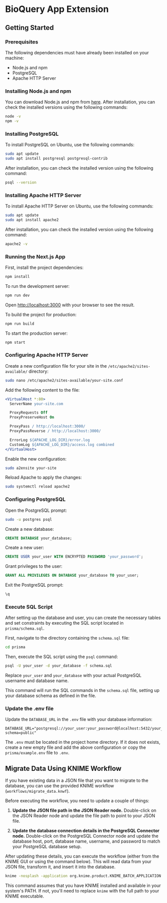 # BioQuery App Extension

## Getting Started

### Prerequisites

The following dependencies must have already been installed on your machine:

- Node.js and npm
- PostgreSQL
- Apache HTTP Server

### Installing Node.js and npm

You can download Node.js and npm from [here](https://nodejs.org/en/download/). After installation, you can check the installed versions using the following commands:

```sh
node -v
npm -v
```

### Installing PostgreSQL

To install PostgreSQL on Ubuntu, use the following commands:

```sh
sudo apt update
sudo apt install postgresql postgresql-contrib
```

After installation, you can check the installed version using the following command:

```sh
psql --version
```

### Installing Apache HTTP Server

To install Apache HTTP Server on Ubuntu, use the following commands:

```sh
sudo apt update
sudo apt install apache2
```

After installation, you can check the installed version using the following command:

```sh
apache2 -v
```

### Running the Next.js App

First, install the project dependencies:

```sh
npm install
```

To run the development server:

```sh
npm run dev
```

Open [http://localhost:3000](http://localhost:3000) with your browser to see the result.

To build the project for production:

```sh
npm run build
```

To start the production server:

```sh
npm start
```

### Configuring Apache HTTP Server

Create a new configuration file for your site in the `/etc/apache2/sites-available/` directory:

```sh
sudo nano /etc/apache2/sites-available/your-site.conf
```

Add the following content to the file:

```apache
<VirtualHost *:80>
  ServerName your-site.com

  ProxyRequests Off
  ProxyPreserveHost On

  ProxyPass / http://localhost:3000/
  ProxyPassReverse / http://localhost:3000/

  ErrorLog ${APACHE_LOG_DIR}/error.log
  CustomLog ${APACHE_LOG_DIR}/access.log combined
</VirtualHost>
```

Enable the new configuration:

```sh
sudo a2ensite your-site
```

Reload Apache to apply the changes:

```sh
sudo systemctl reload apache2
```

### Configuring PostgreSQL

Open the PostgreSQL prompt:

```sh
sudo -u postgres psql
```

Create a new database:

```sql
CREATE DATABASE your_database;
```

Create a new user:

```sql
CREATE USER your_user WITH ENCRYPTED PASSWORD 'your_password';
```

Grant privileges to the user:

```sql
GRANT ALL PRIVILEGES ON DATABASE your_database TO your_user;
```

Exit the PostgreSQL prompt:

```sql
\q
```

### Execute SQL Script

After setting up the database and user, you can create the necessary tables and set constraints by executing the SQL script located in `prisma/schema.sql`.

First, navigate to the directory containing the `schema.sql` file:

```sh
cd prisma
```

Then, execute the SQL script using the `psql` command:

```sh
psql -U your_user -d your_database -f schema.sql
```

Replace `your_user` and `your_database` with your actual PostgreSQL username and database name.

This command will run the SQL commands in the `schema.sql` file, setting up your database schema as defined in the file.

### Update the .env file

Update the `DATABASE_URL` in the ``.env`` file with your database information:

```env
DATABASE_URL="postgresql://your_user:your_password@localhost:5432/your_database?schema=public"
```

The ``.env`` must be located in the project home directory. If it does not exists, create a new empty file and add the above configuration or copy the ``prisma/example.env`` file to ``.env``.

## Migrate Data Using KNIME Workflow

If you have existing data in a JSON file that you want to migrate to the database, you can use the provided KNIME workflow (`workflows/migrate_data.knwf`).

Before executing the workflow, you need to update a couple of things:

1. **Update the JSON file path in the JSON Reader node.** Double-click on the JSON Reader node and update the file path to point to your JSON file.

2. **Update the database connection details in the PostgreSQL Connector node.** Double-click on the PostgreSQL Connector node and update the database host, port, database name, username, and password to match your PostgreSQL database setup.

After updating these details, you can execute the workflow (either from the KNIME GUI or using the command below). This will read data from your JSON file, transform it, and insert it into the database.

```sh
knime -nosplash -application org.knime.product.KNIME_BATCH_APPLICATION -workflowDir="workflows/migrate_data.knwf"
```

This command assumes that you have KNIME installed and available in your system's PATH. If not, you'll need to replace `knime` with the full path to your KNIME executable.
